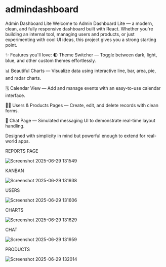 # admindashboard
Admin Dashboard Lite
Welcome to Admin Dashboard Lite — a modern, clean, and fully responsive dashboard built with React. Whether you're building an internal tool, managing users and products, or just experimenting with cool UI ideas, this project gives you a strong starting point.

✨ Features you'll love:
🌓 Theme Switcher — Toggle between dark, light, blue, and other custom themes effortlessly.

📊 Beautiful Charts — Visualize data using interactive line, bar, area, pie, and radar charts.

🗓️ Calendar View — Add and manage events with an easy-to-use calendar interface.

🧑‍💼 Users & Products Pages — Create, edit, and delete records with clean forms.

💬 Chat Page — Simulated messaging UI to demonstrate real-time layout handling.

Designed with simplicity in mind but powerful enough to extend for real-world apps.

REPORTS PAGE

![Screenshot 2025-06-29 131549](https://github.com/user-attachments/assets/c55ab6e2-f5d0-4127-b9bb-d3e62df7f2b4)

KANBAN

![Screenshot 2025-06-29 131938](https://github.com/user-attachments/assets/44692a87-4419-4549-b73f-38f20a2415d6)

USERS

![Screenshot 2025-06-29 131606](https://github.com/user-attachments/assets/c43d9ef5-8f6b-4ca6-9b06-8466e6e1dc62)

CHARTS

![Screenshot 2025-06-29 131629](https://github.com/user-attachments/assets/1cfc69ac-3e0c-447b-8e94-bb5b73d1f4b3)

CHAT

![Screenshot 2025-06-29 131959](https://github.com/user-attachments/assets/76f927fd-bae5-4f02-9647-b9273426ae4d)

PRODUCTS

![Screenshot 2025-06-29 132014](https://github.com/user-attachments/assets/8aba9a8a-bc3b-4683-81bc-e6102fe9fed7)



